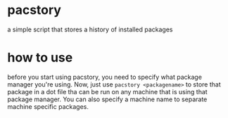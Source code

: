 # pacstory
a simple script that stores a history of installed packages

# how to use
before you start using pacstory, you need to specify
what package manager you're using. Now, just use
`pacstory <packagename>` to store that package
in a dot file tha can be run on any machine
that is using that package manager.
You can also specify a machine name to separate
machine specific packages.
